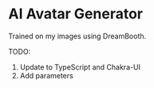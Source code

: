# AI Avatar Generator

Trained on my images using DreamBooth.

TODO:

1. Update to TypeScript and Chakra-UI
2. Add parameters

